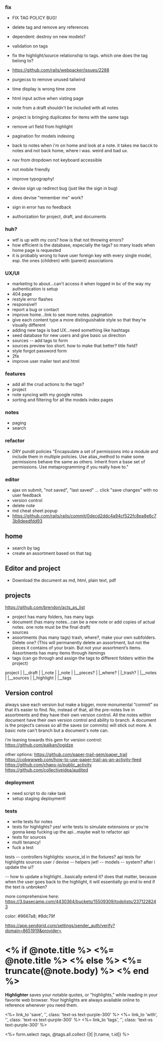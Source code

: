 ### fix
- FIX TAG POLICY BUG!
- delete tag and remove any references 
- dependent: destroy on new models?
- validation on tags
- fix the highlight/source relationship to tags. which one does the tag belong to?

- https://github.com/rails/webpacker/issues/2288
- purgecss to remove unused tailwind

- time display is wrong time zone
- html input active when visting page

- note from a draft shouldn't be included with all notes
- project is bringing duplicates for items with the same tags
- remove url field from highlight
- pagination for models indexing

- back to notes when i'm on home and look at a note. it takes me bacck to notes and not back home, where i was. weird and bad ux.
- nav from dropdown not keyboard accessible
- not mobile friendly
- improve typography!

- devise sign  up redirect bug (just like the sign in bug)
- does devise "remember me" work?
- sign in error has no feedback

- authorization for project, draft, and documents


### huh?
- wtf is up with my cors? how is that not throwing errors?
- how efficient is the database, especially the tags? so many loads when home page is requested
- it is probably wrong to have user foreign key with every single model, esp. the ones (children) with (parent) associations

### UX/UI
- marketing to about...can't access it when logged in bc of the way my authentication is setup
- 404 page
- restyle error flashes
- responsive!!
- report a bug or contact
- improve home...link to see more notes. pagination
- give each content type a more distinguishable style so that they're visually different
- adding new tags is bad UX...need something like hashtags
- seed database for new users and give basic ux direction
- sources -- add tags to form
- sources preview too short. how to make that better? title field?
- style forgot password form
- 2fa
- improve user mailer text and html

### features
- add all the crud actions to the tags?
- project
- note syncing with my google notes
- sorting and filtering for all the models index pages

### notes
- paging
- search

### refactor
- DRY pundit policies "Encapsulate a set of permissions into a module and include them in multiple policies. Use alias_method to make some permissions behave the same as others. Inherit from a base set of permissions. Use metaprogramming if you really have to."

### editor
- ajax on submit, "not saved", "last saved" ... click "save changes" with no user feedback
- version control
- delete note
- md cheat sheet popup
- https://github.com/rails/rails/commit/0decd2ddc4a94cf522fc8ea8e6c73b9deedfdd93

## home
- search by tag
- create an assortment based on that tag

## Editor and project
- Download the document as md, html, plain text, pdf

## projects
https://github.com/brendon/acts_as_list
- project has many folders, has many tags
- document (has many notes...can be a new note or add copies of actual notes. one note must be the final draft)
- sources
- assortments (has many tags) trash, where?, make your own subfolders. Delete one? (This will permanently delete an assortment, but not the pieces it contains of your brain. But not your assortment’s items. Assortments has many items through itemings
- tags (can go through and assign the tags to different folders within the project)

project
|
|__draft
|  |_note
|  |_note
|
|__pieces?
|  |_where?
|  |_trash?
|
|__notes
|
|__sources
|  |_highlight
|
|__tags

## Version control 
always save each version but make a bigger, more monumental “commit” so that it’s easier to find. No, instead of that, all the pre-notes live in assortments and they have their own version control. All the notes within document have their own version control and ability to branch. A document is the project’s canvas so all the saves (or commits) will stick out more. A basic note can't branch but a document's note can.

i'm leaning towards this gem for version control: https://github.com/palkan/logidze

other options:
https://github.com/paper-trail-gem/paper_trail
https://cobwwweb.com/how-to-use-paper-trail-as-an-activity-feed
https://github.com/chaps-io/public_activity
https://github.com/collectiveidea/audited


### deployment
- need script to do rake task
- setup staging deployment!

### tests
- write tests for notes
- tests for highlights? yes! write tests to simulate extensions or you're gonna keep fucking up the api...maybe wait to refactor api
- tests for sources
- multi tenancy!
- fuck a test


tests
-- controllers
    highlights: source_id in the fixtures?
    api tests for highlights
    sources
    user / devise
-- helpers
    jwt!
-- models
-- system? after i update the ui?

-- how to update a highlight...basically extend it? does that matter, because when the user goes back to the highlight, it will essentially go end to end if the text is unbroken?

more comprehensive here: https://3.basecamp.com/4430364/buckets/15509309/todolists/2371228243



color: #9667a8;
#8dc79f

https://app.sendgrid.com/settings/sender_auth/verify?domain=8651919&provider=


<h1 class='text-center text-xl'>
      <% if @note.title %>
        <%= @note.title %>
      <% else %>
        <%= truncate(@note.body) %>
      <% end %>
    </h1>

<div class="flex flex-row">
    <p class='w-4/5'>
      <strong class='brand'>
      Highlighter</strong> saves your notable quotes, or "highlights," 
      while reading in your favorite web browser.
      Your highlights are always available online to reference whenever you need them.
    </p>
    <div class="flex flex-row">
      <p class='flex w-1/3 justify-center'>
        <%= link_to 'save', '', class: 'text-xs text-purple-300' %>
        <%= link_to 'with', '', class: 'text-xs text-purple-300' %>
        <%= link_to 'tags', '', class: 'text-xs text-purple-300' %>
      </p>
    </div>
  </div>


<%= form.select :tags, @tags.all.collect {|t| [t.name, t.id]} %>
